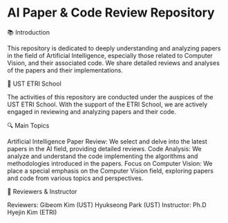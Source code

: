 # AI Paper & Code Review Repository  

📚 Introduction  

This repository is dedicated to deeply understanding and analyzing papers in the field of Artificial Intelligence, especially those related to Computer Vision, and their associated code. We share detailed reviews and analyses of the papers and their implementations.


🏫 UST ETRI School

The activities of this repository are conducted under the auspices of the UST ETRI School. With the support of the ETRI School, we are actively engaged in reviewing and analyzing papers and their code.


🔍 Main Topics

Artificial Intelligence Paper Review: We select and delve into the latest papers in the AI field, providing detailed reviews.
Code Analysis: We analyze and understand the code implementing the algorithms and methodologies introduced in the papers.
Focus on Computer Vision: We place a special emphasis on the Computer Vision field, exploring papers and code from various topics and perspectives.


📌 Reviewers & Instructor

Reviewers:
Gibeom Kim (UST)
Hyukseong Park (UST)
Instructor:
Ph.D Hyejin Kim (ETRI)
